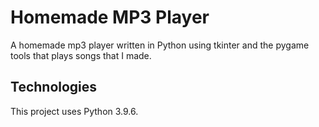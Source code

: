 # Homemade MP3 Player
A homemade mp3 player written in Python using tkinter and the pygame tools that plays songs that I made.

## Technologies
This project uses Python 3.9.6.

